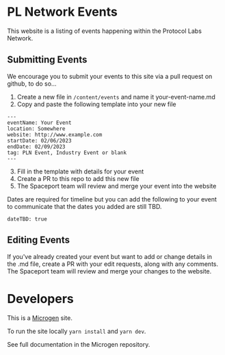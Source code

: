 # PL Network Events
This website is a listing of events happening within the Protocol Labs Network.

## Submitting Events
We encourage you to submit your events to this site via a pull request on github, to do so...

1. Create a new file in ```/content/events``` and name it your-event-name.md
2. Copy and paste the following template into your new file
```
---
eventName: Your Event
location: Somewhere
website: http://www.example.com
startDate: 02/06/2023
endDate: 02/09/2023
tag: PLN Event, Industry Event or blank
---
```
3. Fill in the template with details for your event
4. Create a PR to this repo to add this new file
5. The Spaceport team will review and merge your event into the website

Dates are required for timeline but you can add the following to your event to communicate that the dates you added are still TBD.

```dateTBD: true```

## Editing Events
If you've already created your event but want to add or change details in the .md file, create a PR with your edit requests, along with any comments. The Spaceport team will review and merge your changes to the website.

# Developers
This is a [Microgen](https://github.com/pathfindertools/microgen) site.

To run the site locally ```yarn install``` and ```yarn dev```.

See full documentation in the Microgen repository.